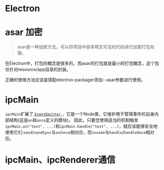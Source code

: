 # Electron

# asar 加密

> asar是一种加密方法，可以将项目中原本明文可见的代码进行加密打包处理。

在Electron中，打包的概念是很多的，而asar的打包就是最小的打包概念，这个包仅针对resource/app目录的封装。



正确的使用方法应该是搭配electron-packager添加--asar参数进行使用。



# ipcMain

`ipcMain`扩展了[ `EventEmitter` ](https://nodejs.org/api/events.html#events_emitter_on_eventname_listener)，它是一个Node类，它维护用于管理事件的自身内部结构(这是`on`和`once`定义的模块)。
因此，只要您使用适当的机制触发`ipcMain.on("test", ...)`和`ipcMain.handle("test", ...)`，就应该能够安全地使用它们:`send`/`sendSync`与`on`/`once`相对应，而`invoke`与`handle`/`handleOnce`相对应。





# ipcMain、ipcRenderer通信